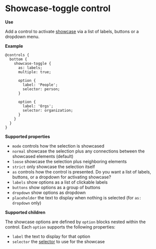 # Showcase-toggle control

**Use**

Add a control to activate [showcase](../advanced-settings.md#showcasing) via a list of labels, buttons or a dropdown menu.

**Example**

```
@controls {
  bottom {
    showcase-toggle {
      as: labels;
      multiple: true;

      option {
        label: 'People';
        selector: person;
      }

      option {
        label: 'Orgs';
        selector: organization;
      }
    }
  }
}

```

**Supported properties**

* `mode` controls how the selection is showcased
 * `normal` showcase the selection plus any connections between the showcased elements (default)
 * `loose` showcase the selection plus neighboring elements
 * `strict` only showcase the selection itself
* `as` controls how the control is presented. Do you want a list of labels, buttons, or a dropdown for activating showcase?
 * `labels` show options as a list of clickable labels
 * `buttons` show options as a group of buttons
 * `dropdown` show options as dropdown
* `placeholder` the text to display when nothing is selected (for `as: dropdown` only)

**Supported children**

The showcase options are defined by `option` blocks nested within the control. Each `option` supports the following properties:

* `label` the text to display for that option
* `selector` the [selector](../selectors.html#selectors) to use for the showcase
